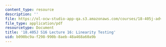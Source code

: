 ```yaml
---
content_type: resource
description: ''
file: https://ol-ocw-studio-app-qa.s3.amazonaws.com/courses/18-405j-advanced-complexity-theory-spring-2016/b090bc9af298990b8aeb48a468a60a9b_MIT18_405JS16_Linearity.pdf
file_type: application/pdf
resourcetype: Document
title: '18.405J S16 Lecture 16: Linearity Testing'
uid: b090bc9a-f298-990b-8aeb-48a468a60a9b
---
```

